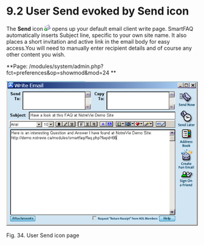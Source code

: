 # 9.2 User Send evoked by Send icon

The **Send** icon ![image001.png](../../assets/friend.gif) opens up your default email client write page. SmartFAQ automatically inserts Subject line, specific to your own site name. It also places a short invitation and active link in the email body for easy access.You will need to manually enter recipient details and of course any other content you wish.

**Page: /modules/system/admin.php?fct=preferences&op=showmod&mod=24 **

![image001.png](../../assets/user-mail.png)  

Fig. 34. User Send icon page


